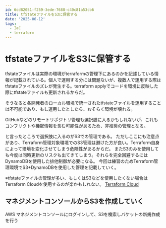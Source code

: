 ```yaml
---
id: 6cd82051-f259-3ede-7688-c40c81a53cb6
title: tfStateファイルをS3に保管する
date: '2025-06-12'
tags:
  - IaC
  - terraform
---
```

# tfstateファイルをS3に保管する
tfstateファイルは実際の環境がterraformの管理下にあるのかを記述している情報が記載されている。個人で運用する分には問題ないが、複数人で運用する際はtfstateファイルのズレが発生する。terraform applyでコードを環境に反映した際にtfstateファイルも更新されるからだ。

そうなると各開発者のローカル環境で統一されたtfstateファイルを運用することは不可能であり、もし運用したとしたら、おそらく環境が壊れる。

GitHubなどのリモートリポジトリ管理も選択肢に入るかもしれないが、これもコンフリクトや機密情報を含む可能性があるため、非推奨の管理となる。

と言ったところで選択肢に入るのがS3での管理である。
ただしここにも注意点があり、Terraform管理対象環境でのS3管理は避けた方が良い。Terraform自身によって環境を変化させてしまう危険性があるからだ。
またS3のみを使用しても今度は同時更新のリスクも出てきてしまう。それらを完全回避するにはDynamoDBを使用した排他制御が必要になる。
今回は練習のためTerraform管理環境でS3+DynamoDBを使用した管理を記載していく。

※tfstateファイルの管理が多い、もしくはS3などを使用したくない場合はTerraform Cloudを使用するのが楽かもしれない。
[Terraform Cloud](https://dev.classmethod.jp/articles/terraform_tfstate_management_tfc/)

## マネジメントコンソールからS3を作成していく
AWS マネジメントコンソールにログインして、S3を検索しバケットの新規作成を行う
